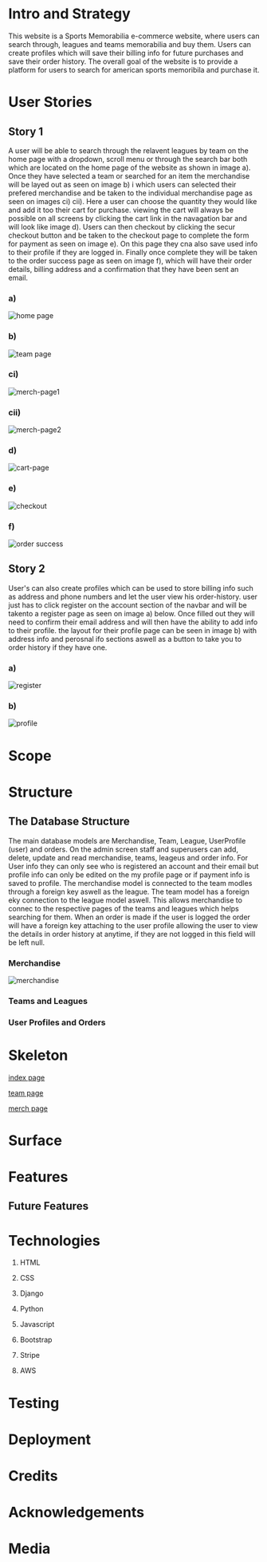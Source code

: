 # Intro and Strategy
This website is a Sports Memorabilia e-commerce website, where users can search through, leagues and teams memorabilia and buy them.
Users can create profiles which will save their billing info for future purchases and save their order history. The overall goal of the website
is to provide a platform for users to search for american sports memoribila and purchase it. 

# User Stories

## Story 1

A user will be able to search through the relavent leagues by team on the home page with a dropdown, scroll menu or through
the search bar both which are located on the home page of the website as shown in image a). Once they have selected a team or
searched for an item the merchandise will be layed out as seen on image b) i which users can selected their prefered merchandise
and be taken to the individual merchandise page as seen on images ci) cii). Here a user can choose the quantity they would like and add it
too their cart for purchase. viewing the cart will always be possible on all screens by clicking the cart link in the navagation bar
 and will look like image d). Users can then checkout by clicking the secur checkout button and be taken to the checkout page to
complete the form for payment as seen on image e). On this page they cna also save used info to their profile if they are logged in.
Finally once complete they will be taken to the order success page as seen on image f), which will have their order details,
billing address and a confirmation that they have been sent an email. 

### a)
![home page](./media/home-page.png)

### b)
![team page](./media/team-page.png)

### ci)
![merch-page1](./media/merch-page1.png)
### cii)
![merch-page2](./media/merch-page2.png)

### d)
![cart-page](./media/cart-page.png)

### e)
![checkout](./media/checkout.png)

### f)
![order success](./media/order-page.png)

## Story 2

User's can also create profiles which can be used to store billing info such as address and phone numbers and let the user view his order-history.
user just has to click register on the account section of the navbar and will be takento a register page as seen on image a) below. Once filled 
out they will need to confirm their email address and will then have the ability to add info to their profile. the layout for their profile page
can be seen in image b) with address info and perosnal ifo sections aswell as a button to take you to order history if they have one. 

### a)
![register](./media/signup-page.png)

### b)
![profile](./media/profile-page.png)

# Scope

# Structure

## The Database Structure
The main database models are Merchandise, Team, League, UserProfile (user) and orders. On the admin screen staff and superusers can add, delete, update and read merchandise, teams,
leageus and order info. For User info they can only see who is registered an account and their email but profile info can only be edited on the my profile page or if payment info is saved to profile.
The merchandise model is connected to the team modles through a foreign key aswell as the league. The team model has a foreign eky connection to the league model aswell. This allows 
merchandise to connec to the respective pages of the teams and leagues which helps searching for them. 
When an order is made if the user is logged the order will have a foreign key attaching to the user profile allowing the user to view the details in order history at anytime, if they are not logged in this
field will be left null.

### Merchandise

![merchandise](./media/merchandise.png)

### Teams and Leagues

### User Profiles and Orders 

# Skeleton 

[index page](./media/wireframe-index.png)

[team page](./media/wireframe-team.png.png)

[merch page](./media/wireframe-individual-merch.png)

# Surface

# Features

## Future Features

# Technologies 

1) HTML

2) CSS

3) Django

4) Python

5) Javascript
 
6) Bootstrap

7) Stripe

8) AWS

# Testing

# Deployment

# Credits

# Acknowledgements

# Media
